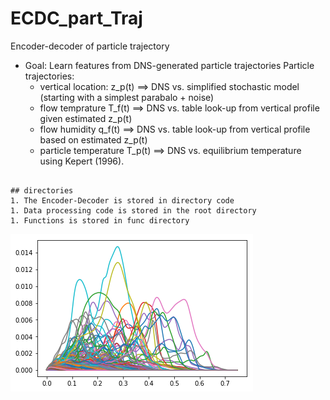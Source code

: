 # ECDC_part_Traj
Encoder-decoder of particle trajectory
 
* Goal: Learn features from DNS-generated particle trajectories 
Particle trajectories:
  * vertical location: z_p(t) ==> DNS vs. simplified stochastic model (starting with a simplest parabalo + noise)
  * flow temprature T_f(t) ==> DNS vs. table look-up from vertical profile given estimated z_p(t)
  * flow humidity q_f(t) ==> DNS vs. table look-up from vertical profile based on estimated z_p(t)
  * particle temperature T_p(t) ==> DNS vs. equilibrium temperature using Kepert (1996).
```

## directories
1. The Encoder-Decoder is stored in directory code
1. Data processing code is stored in the root directory
1. Functions is stored in func directory
```

![short trajectories](figs/cls2aMp1_short_zp.png?raw=true "Title")
